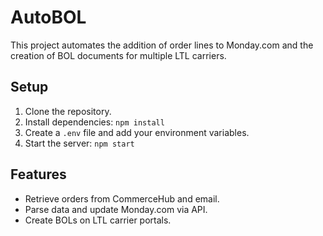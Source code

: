 # AutoBOL

This project automates the addition of order lines to Monday.com and the creation of BOL documents for multiple LTL carriers. 

## Setup

1. Clone the repository.
2. Install dependencies: `npm install`
3. Create a `.env` file and add your environment variables.
4. Start the server: `npm start`

## Features

- Retrieve orders from CommerceHub and email.
- Parse data and update Monday.com via API.
- Create BOLs on LTL carrier portals.